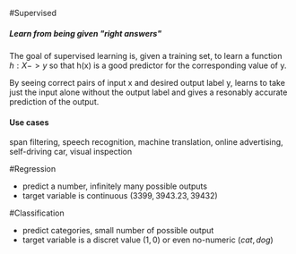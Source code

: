 
#Supervised 
##### Learn from being given "right answers"

The goal of supervised learning is, given a training set, to learn a function $h:X -> y$ so that h(x) is a good predictor for the corresponding value of y.

By seeing correct pairs of input x and desired output label y, learns to take just the input alone without the output label and gives a resonably accurate prediction of the output.

#### Use cases
span filtering, speech recognition, machine translation, online advertising, self-driving car, visual inspection


#Regression 
- predict a number, infinitely many possible outputs
- target variable is continuous $(3399, 3943.23, 39432)$

#Classification 
- predict categories, small number of possible output
-  target variable is a discret value $(1, 0)$ or even no-numeric ($cat, dog$)


